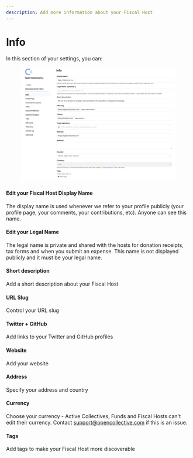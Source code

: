 ```yaml
---
description: Add more information about your Fiscal Host
---
```


# Info

In this section of your settings, you can:

<figure><img src="../../.gitbook/assets/fiscalhosts_organisationsettings_info_2022-09-13.png" alt=""><figcaption></figcaption></figure>

#### **Edit your Fiscal Host Display Name**&#x20;

The display name is used whenever we refer to your profile publicly (your profile page, your comments, your contributions, etc). Anyone can see this name.

#### **Edit your Legal Name**&#x20;

The legal name is private and shared with the hosts for donation receipts, tax forms and when you submit an expense. This name is not displayed publicly and it must be your legal name.

#### Short description

Add a short description about your Fiscal Host

#### URL Slug

Control your URL slug

#### Twitter + GitHub

Add links to your Twitter and GitHub profiles

#### Website

Add your website

#### Address

Specify your address and country

#### Currency&#x20;

Choose your currency - Active Collectives, Funds and Fiscal Hosts can't edit their currency. Contact support@opencollective.com if this is an issue.

#### Tags

Add tags to make your Fiscal Host more discoverable
